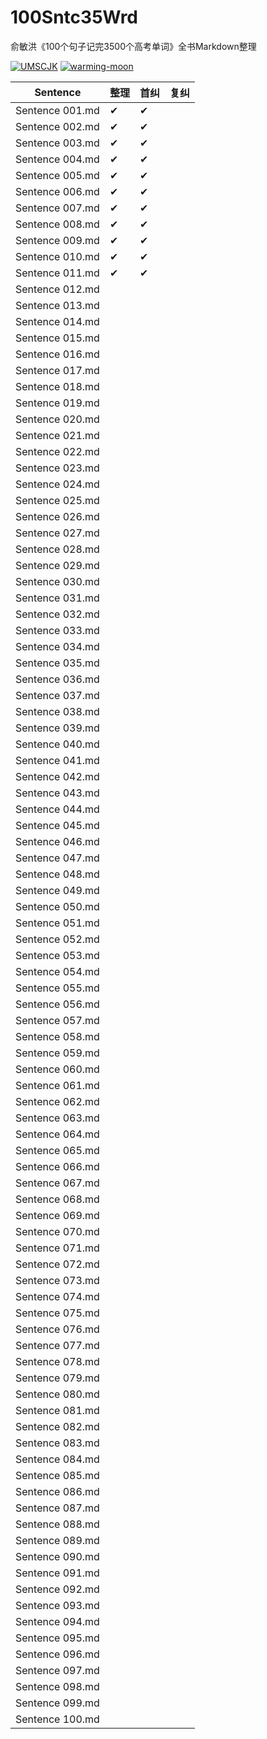 # 100Sntc35Wrd
俞敏洪《100个句子记完3500个高考单词》全书Markdown整理

[![UMSCJK](https://img.shields.io/badge/GitHub-UMSCJK-FF6138)](https://github.com/UMSCJK)
[![warming-moon](https://img.shields.io/badge/GitHub-warming--moon-7B4D33)](https://github.com/warming-moon)

| Sentence        | 整理 | 首纠 | 复纠 |
| --------------- | ---- | ---- | ---- |
| Sentence 001.md | ✔    | ✔    |      |
| Sentence 002.md | ✔    | ✔    |      |
| Sentence 003.md | ✔    | ✔    |      |
| Sentence 004.md | ✔    | ✔    |      |
| Sentence 005.md | ✔    | ✔    |      |
| Sentence 006.md | ✔    | ✔    |      |
| Sentence 007.md | ✔    | ✔    |      |
| Sentence 008.md | ✔    | ✔    |      |
| Sentence 009.md | ✔    | ✔    |      |
| Sentence 010.md | ✔    | ✔    |      |
| Sentence 011.md | ✔    | ✔    |      |
| Sentence 012.md |      |      |      |
| Sentence 013.md |      |      |      |
| Sentence 014.md |      |      |      |
| Sentence 015.md |      |      |      |
| Sentence 016.md |      |      |      |
| Sentence 017.md |      |      |      |
| Sentence 018.md |      |      |      |
| Sentence 019.md |      |      |      |
| Sentence 020.md |      |      |      |
| Sentence 021.md |      |      |      |
| Sentence 022.md |      |      |      |
| Sentence 023.md |      |      |      |
| Sentence 024.md |      |      |      |
| Sentence 025.md |      |      |      |
| Sentence 026.md |      |      |      |
| Sentence 027.md |      |      |      |
| Sentence 028.md |      |      |      |
| Sentence 029.md |      |      |      |
| Sentence 030.md |      |      |      |
| Sentence 031.md |      |      |      |
| Sentence 032.md |      |      |      |
| Sentence 033.md |      |      |      |
| Sentence 034.md |      |      |      |
| Sentence 035.md |      |      |      |
| Sentence 036.md |      |      |      |
| Sentence 037.md |      |      |      |
| Sentence 038.md |      |      |      |
| Sentence 039.md |      |      |      |
| Sentence 040.md |      |      |      |
| Sentence 041.md |      |      |      |
| Sentence 042.md |      |      |      |
| Sentence 043.md |      |      |      |
| Sentence 044.md |      |      |      |
| Sentence 045.md |      |      |      |
| Sentence 046.md |      |      |      |
| Sentence 047.md |      |      |      |
| Sentence 048.md |      |      |      |
| Sentence 049.md |      |      |      |
| Sentence 050.md |      |      |      |
| Sentence 051.md |      |      |      |
| Sentence 052.md |      |      |      |
| Sentence 053.md |      |      |      |
| Sentence 054.md |      |      |      |
| Sentence 055.md |      |      |      |
| Sentence 056.md |      |      |      |
| Sentence 057.md |      |      |      |
| Sentence 058.md |      |      |      |
| Sentence 059.md |      |      |      |
| Sentence 060.md |      |      |      |
| Sentence 061.md |      |      |      |
| Sentence 062.md |      |      |      |
| Sentence 063.md |      |      |      |
| Sentence 064.md |      |      |      |
| Sentence 065.md |      |      |      |
| Sentence 066.md |      |      |      |
| Sentence 067.md |      |      |      |
| Sentence 068.md |      |      |      |
| Sentence 069.md |      |      |      |
| Sentence 070.md |      |      |      |
| Sentence 071.md |      |      |      |
| Sentence 072.md |      |      |      |
| Sentence 073.md |      |      |      |
| Sentence 074.md |      |      |      |
| Sentence 075.md |      |      |      |
| Sentence 076.md |      |      |      |
| Sentence 077.md |      |      |      |
| Sentence 078.md |      |      |      |
| Sentence 079.md |      |      |      |
| Sentence 080.md |      |      |      |
| Sentence 081.md |      |      |      |
| Sentence 082.md |      |      |      |
| Sentence 083.md |      |      |      |
| Sentence 084.md |      |      |      |
| Sentence 085.md |      |      |      |
| Sentence 086.md |      |      |      |
| Sentence 087.md |      |      |      |
| Sentence 088.md |      |      |      |
| Sentence 089.md |      |      |      |
| Sentence 090.md |      |      |      |
| Sentence 091.md |      |      |      |
| Sentence 092.md |      |      |      |
| Sentence 093.md |      |      |      |
| Sentence 094.md |      |      |      |
| Sentence 095.md |      |      |      |
| Sentence 096.md |      |      |      |
| Sentence 097.md |      |      |      |
| Sentence 098.md |      |      |      |
| Sentence 099.md |      |      |      |
| Sentence 100.md |      |      |      |